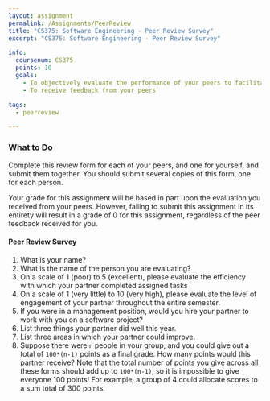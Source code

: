 ```yaml
---
layout: assignment
permalink: /Assignments/PeerReview
title: "CS375: Software Engineering - Peer Review Survey"
excerpt: "CS375: Software Engineering - Peer Review Survey"

info:
  coursenum: CS375
  points: 10
  goals:
    - To objectively evaluate the performance of your peers to facilitate their professional development
    - To receive feedback from your peers

tags:
  - peerreview

---
```


### What to Do

Complete this review form for each of your peers, and one for yourself, and submit them together.  You should submit several copies of this form, one for each person.

Your grade for this assignment will be based in part upon the evaluation you received from your peers.  However, failing to submit this assignment in its entirety will result in a grade of 0 for this assignment, regardless of the peer feedback received for you.

#### Peer Review Survey

1. What is your name?
2. What is the name of the person you are evaluating?
3. On a scale of 1 (poor) to 5 (excellent), please evaluate the efficiency with which your partner completed assigned tasks
4. On a scale of 1 (very little) to 10 (very high), please evaluate the level of engagement of your partner throughout the entire semester.
5. If you were in a management position, would you hire your partner to work with you on a software project?
6. List three things your partner did well this year.
7. List three areas in which your partner could improve.
8. Suppose there were `n` people in your group, and you could give out a total of `100*(n-1)` points as a final grade.  How many points would this partner receive?  Note that the total number of points you give across all these forms should add up to `100*(n-1)`, so it is impossible to give everyone 100 points!  For example, a group of 4 could allocate scores to a sum total of 300 points.
